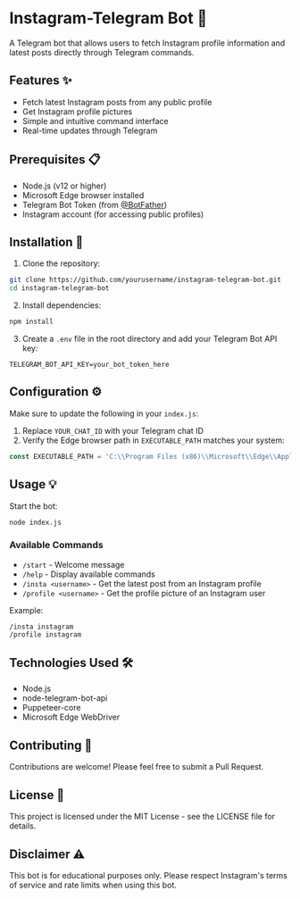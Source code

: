 # Instagram-Telegram Bot 🤖

A Telegram bot that allows users to fetch Instagram profile information and latest posts directly through Telegram commands.

## Features ✨

- Fetch latest Instagram posts from any public profile
- Get Instagram profile pictures
- Simple and intuitive command interface
- Real-time updates through Telegram

## Prerequisites 📋

- Node.js (v12 or higher)
- Microsoft Edge browser installed
- Telegram Bot Token (from [@BotFather](https://t.me/botfather))
- Instagram account (for accessing public profiles)

## Installation 🚀

1. Clone the repository:
```bash
git clone https://github.com/yourusername/instagram-telegram-bot.git
cd instagram-telegram-bot
```

2. Install dependencies:
```bash
npm install
```

3. Create a `.env` file in the root directory and add your Telegram Bot API key:
```
TELEGRAM_BOT_API_KEY=your_bot_token_here
```

## Configuration ⚙️

Make sure to update the following in your `index.js`:

1. Replace `YOUR_CHAT_ID` with your Telegram chat ID
2. Verify the Edge browser path in `EXECUTABLE_PATH` matches your system:
```javascript
const EXECUTABLE_PATH = 'C:\\Program Files (x86)\\Microsoft\\Edge\\Application\\msedge.exe';
```

## Usage 💡

Start the bot:
```bash
node index.js
```

### Available Commands

- `/start` - Welcome message
- `/help` - Display available commands
- `/insta <username>` - Get the latest post from an Instagram profile
- `/profile <username>` - Get the profile picture of an Instagram user

Example:
```
/insta instagram
/profile instagram
```

## Technologies Used 🛠

- Node.js
- node-telegram-bot-api
- Puppeteer-core
- Microsoft Edge WebDriver

## Contributing 🤝

Contributions are welcome! Please feel free to submit a Pull Request.

## License 📝

This project is licensed under the MIT License - see the LICENSE file for details.

## Disclaimer ⚠️

This bot is for educational purposes only. Please respect Instagram's terms of service and rate limits when using this bot. 
